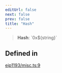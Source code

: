 ```yaml
---
editUrl: false
next: false
prev: false
title: "Hash"
---
```


> **Hash**: \`0x$\{string\}\`

## Defined in

[eip1193/misc.ts:9](https://github.com/qbzzt/tevm-monorepo/blob/main/packages/decorators/src/eip1193/misc.ts#L9)
